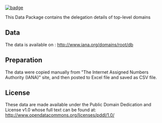 <a className="gh-badge" href="https://datahub.io/core/top-level-domain-names"><img src="https://badgen.net/badge/icon/View%20on%20datahub.io/orange?icon=https://datahub.io/datahub-cube-badge-icon.svg&label&scale=1.25" alt="badge" /></a>

This Data Package contains the delegation details of top-level domains

## Data

The data is available on :
http://www.iana.org/domains/root/db

## Preparation

The data were copied manually from "The Internet Assigned Numbers Authority (IANA)" site, and then posted to Excel file and saved as CSV file.

## License

These data are made available under the Public Domain Dedication and License v1.0 whose full text can be found at: http://www.opendatacommons.org/licenses/pddl/1.0/
